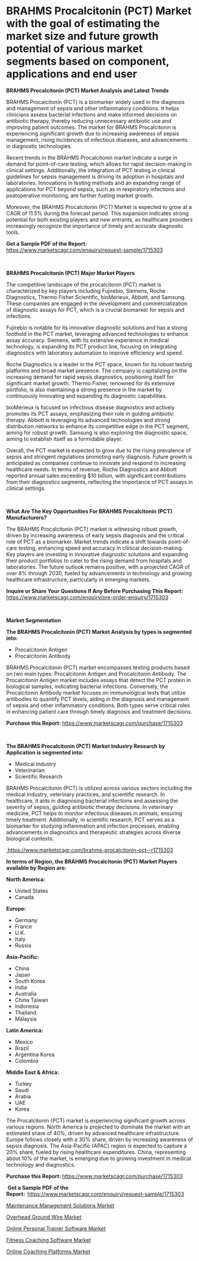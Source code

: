 <p><h1>BRAHMS Procalcitonin (PCT) Market with the goal of estimating the market size and future growth potential of various market segments based on component, applications and end user</h1></p><p><strong>BRAHMS Procalcitonin (PCT) Market Analysis and Latest Trends</strong></p>
<p><p>BRAHMS Procalcitonin (PCT) is a biomarker widely used in the diagnosis and management of sepsis and other inflammatory conditions. It helps clinicians assess bacterial infections and make informed decisions on antibiotic therapy, thereby reducing unnecessary antibiotic use and improving patient outcomes. The market for BRAHMS Procalcitonin is experiencing significant growth due to increasing awareness of sepsis management, rising incidences of infectious diseases, and advancements in diagnostic technologies.</p><p>Recent trends in the BRAHMS Procalcitonin market indicate a surge in demand for point-of-care testing, which allows for rapid decision-making in clinical settings. Additionally, the integration of PCT testing in clinical guidelines for sepsis management is driving its adoption in hospitals and laboratories. Innovations in testing methods and an expanding range of applications for PCT beyond sepsis, such as in respiratory infections and postoperative monitoring, are further fueling market growth.</p><p>Moreover, the BRAHMS Procalcitonin (PCT) Market is expected to grow at a CAGR of 11.5% during the forecast period. This expansion indicates strong potential for both existing players and new entrants, as healthcare providers increasingly recognize the importance of timely and accurate diagnostic tools.</p></p>
<p><strong>Get a Sample PDF of the Report:&nbsp;</strong> <a href="https://www.marketscagr.com/enquiry/request-sample/1715303?utm_campaign=1126&utm_medium=2&utm_source=Github&utm_content=ia&utm_term=23102024&utm_id=brahms-procalcitonin-pct">https://www.marketscagr.com/enquiry/request-sample/1715303</a></p>
<p>&nbsp;</p>
<p><strong>BRAHMS Procalcitonin (PCT) Major Market Players</strong></p>
<p><p>The competitive landscape of the procalcitonin (PCT) market is characterized by key players including Fujirebio, Siemens, Roche Diagnostics, Thermo Fisher Scientific, bioMérieux, Abbott, and Samsung. These companies are engaged in the development and commercialization of diagnostic assays for PCT, which is a crucial biomarker for sepsis and infections.</p><p>Fujirebio is notable for its innovative diagnostic solutions and has a strong foothold in the PCT market, leveraging advanced technologies to enhance assay accuracy. Siemens, with its extensive experience in medical technology, is expanding its PCT product line, focusing on integrating diagnostics with laboratory automation to improve efficiency and speed.</p><p>Roche Diagnostics is a leader in the PCT space, known for its robust testing platforms and broad market presence. The company is capitalizing on the increasing demand for rapid sepsis diagnostics, positioning itself for significant market growth. Thermo Fisher, renowned for its extensive portfolio, is also maintaining a strong presence in the market by continuously innovating and expanding its diagnostic capabilities.</p><p>bioMérieux is focused on infectious disease diagnostics and actively promotes its PCT assays, emphasizing their role in guiding antibiotic therapy. Abbott is leveraging its advanced technologies and strong distribution networks to enhance its competitive edge in the PCT segment, aiming for robust growth. Samsung is also exploring the diagnostic space, aiming to establish itself as a formidable player.</p><p>Overall, the PCT market is expected to grow due to the rising prevalence of sepsis and stringent regulations promoting early diagnosis. Future growth is anticipated as companies continue to innovate and respond to increasing healthcare needs. In terms of revenue, Roche Diagnostics and Abbott reported annual sales exceeding $10 billion, with significant contributions from their diagnostics segments, reflecting the importance of PCT assays in clinical settings.</p></p>
<p>&nbsp;</p>
<p><strong>What Are The Key Opportunities For BRAHMS Procalcitonin (PCT) Manufacturers?</strong></p>
<p><p>The BRAHMS Procalcitonin (PCT) market is witnessing robust growth, driven by increasing awareness of early sepsis diagnosis and the critical role of PCT as a biomarker. Market trends indicate a shift towards point-of-care testing, enhancing speed and accuracy in clinical decision-making. Key players are investing in innovative diagnostic solutions and expanding their product portfolios to cater to the rising demand from hospitals and laboratories. The future outlook remains positive, with a projected CAGR of over 8% through 2030, fueled by advancements in technology and growing healthcare infrastructure, particularly in emerging markets.</p></p>
<p><strong>Inquire or Share Your Questions If Any Before Purchasing This Report:</strong> <a href="https://www.marketscagr.com/enquiry/pre-order-enquiry/1715303?utm_campaign=1126&utm_medium=2&utm_source=Github&utm_content=ia&utm_term=23102024&utm_id=brahms-procalcitonin-pct">https://www.marketscagr.com/enquiry/pre-order-enquiry/1715303</a></p>
<p>&nbsp;</p>
<p><strong>Market Segmentation</strong></p>
<p><strong>The BRAHMS Procalcitonin (PCT) Market Analysis by types is segmented into:</strong></p>
<p><ul><li>Procalcitonin Antigen</li><li>Procalcitonin Antibody</li></ul></p>
<p><p>BRAHMS Procalcitonin (PCT) market encompasses testing products based on two main types: Procalcitonin Antigen and Procalcitonin Antibody. The Procalcitonin Antigen market includes assays that detect the PCT protein in biological samples, indicating bacterial infections. Conversely, the Procalcitonin Antibody market focuses on immunological tests that utilize antibodies to quantify PCT levels, aiding in the diagnosis and management of sepsis and other inflammatory conditions. Both types serve critical roles in enhancing patient care through timely diagnosis and treatment decisions.</p></p>
<p><strong>Purchase this Report:&nbsp;</strong><a href="https://www.marketscagr.com/purchase/1715303?utm_campaign=1126&utm_medium=2&utm_source=Github&utm_content=ia&utm_term=23102024&utm_id=brahms-procalcitonin-pct">https://www.marketscagr.com/purchase/1715303</a></p>
<p>&nbsp;</p>
<p><strong>The BRAHMS Procalcitonin (PCT) Market Industry Research by Application is segmented into:</strong></p>
<p><ul><li>Medical Industry</li><li>Veterinarian</li><li>Scientific Research</li></ul></p>
<p><p>BRAHMS Procalcitonin (PCT) is utilized across various sectors including the medical industry, veterinary practices, and scientific research. In healthcare, it aids in diagnosing bacterial infections and assessing the severity of sepsis, guiding antibiotic therapy decisions. In veterinary medicine, PCT helps to monitor infectious diseases in animals, ensuring timely treatment. Additionally, in scientific research, PCT serves as a biomarker for studying inflammation and infection processes, enabling advancements in diagnostics and therapeutic strategies across diverse biological contexts.</p></p>
<p><a href="https://www.marketscagr.com/brahms-procalcitonin-pct--r1715303?utm_campaign=1126&utm_medium=2&utm_source=Github&utm_content=ia&utm_term=23102024&utm_id=brahms-procalcitonin-pct">&nbsp;https://www.marketscagr.com/brahms-procalcitonin-pct--r1715303</a></p>
<p><strong>In terms of Region, the BRAHMS Procalcitonin (PCT) Market Players available by Region are:</strong></p>
<p>
    <p> <strong> North America: </strong>
        <ul>
            <li>United States</li>
            <li>Canada</li>
        </ul>
        </p> 
    <p> <strong> Europe: </strong>
        <ul>
            <li>Germany</li>
            <li>France</li>
            <li>U.K.</li>
            <li>Italy</li>
            <li>Russia</li>
        </ul>
        </p> 
    <p> <strong> Asia-Pacific: </strong>
        <ul>
            <li>China</li>
            <li>Japan</li>
            <li>South Korea</li>
            <li>India</li>
            <li>Australia</li>
            <li>China Taiwan</li>
            <li>Indonesia</li>
            <li>Thailand</li>
            <li>Malaysia</li>
        </ul>
        </p> 
    <p> <strong> Latin America: </strong>
        <ul>
            <li>Mexico</li>
            <li>Brazil</li>
            <li>Argentina Korea</li>
            <li>Colombia</li>
        </ul>
        </p> 
    <p> <strong> Middle East & Africa: </strong>
        <ul>
            <li>Turkey</li>
            <li>Saudi</li>
            <li>Arabia</li>
            <li>UAE</li>
            <li>Korea</li>
        </ul>
    </p>
    </p>
<p><p>The Procalcitonin (PCT) market is experiencing significant growth across various regions. North America is projected to dominate the market with an estimated share of 40%, driven by advanced healthcare infrastructure. Europe follows closely with a 30% share, driven by increasing awareness of sepsis diagnosis. The Asia-Pacific (APAC) region is expected to capture a 20% share, fueled by rising healthcare expenditures. China, representing about 10% of the market, is emerging due to growing investment in medical technology and diagnostics.</p></p>
<p><strong>Purchase this Report: </strong><a href="https://www.marketscagr.com/purchase/1715303?utm_campaign=1126&utm_medium=2&utm_source=Github&utm_content=ia&utm_term=23102024&utm_id=brahms-procalcitonin-pct">https://www.marketscagr.com/purchase/1715303</a></p>
<p>&nbsp;<strong>Get a Sample PDF of the Report:&nbsp;&nbsp;</strong><a href="https://www.marketscagr.com/enquiry/request-sample/1715303?utm_campaign=1126&utm_medium=2&utm_source=Github&utm_content=ia&utm_term=23102024&utm_id=brahms-procalcitonin-pct">https://www.marketscagr.com/enquiry/request-sample/1715303</a></p>
<p><strong></strong></p>
<p><p><a href="https://www.linkedin.com/pulse/maintenance-management-solutions-market-shifts-strategic-iqple?utm_campaign=1126&utm_medium=2&utm_source=Github&utm_content=ia&utm_term=23102024&utm_id=brahms-procalcitonin-pct">Maintenance Management Solutions Market</a></p><p><a href="https://github.com/gdfhhhj/Market-Research-Report-List-6/blob/main/overhead-ground-wire-market.md?utm_campaign=1126&utm_medium=2&utm_source=Github&utm_content=ia&utm_term=23102024&utm_id=brahms-procalcitonin-pct">Overhead Ground Wire Market</a></p><p><a href="https://www.linkedin.com/pulse/online-personal-trainer-software-market-maturity-analysis-kacze?utm_campaign=1126&utm_medium=2&utm_source=Github&utm_content=ia&utm_term=23102024&utm_id=brahms-procalcitonin-pct">Online Personal Trainer Software Market</a></p><p><a href="https://www.linkedin.com/pulse/global-fitness-coaching-software-market-landscape-future-syquc?utm_campaign=1126&utm_medium=2&utm_source=Github&utm_content=ia&utm_term=23102024&utm_id=brahms-procalcitonin-pct">Fitness Coaching Software Market</a></p><p><a href="https://www.linkedin.com/pulse/in-depth-online-coaching-platforms-market-review-size-pe7se?utm_campaign=1126&utm_medium=2&utm_source=Github&utm_content=ia&utm_term=23102024&utm_id=brahms-procalcitonin-pct">Online Coaching Platforms Market</a></p></p>